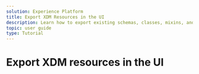 ```yaml
---
solution: Experience Platform
title: Export XDM Resources in the UI
description: Learn how to export existing schemas, classes, mixins, and data types in the Experience Platform user interface, in order to share them between sandboxes and organizations.
topic: user guide
type: Tutorial
---
```


# Export XDM resources in the UI

